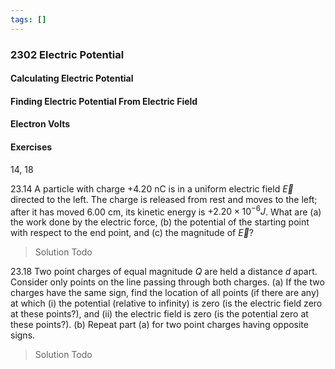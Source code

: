 ```yaml
---
tags: []
---
```


### 2302 Electric Potential

#### Calculating Electric Potential

#### Finding Electric Potential From Electric Field

#### Electron Volts


#### Exercises
14, 18

23.14 A particle with charge +4.20 nC is in a uniform electric field $\vec{E}$ directed to the left. The charge is released from rest and moves to the left; after it has moved 6.00 cm, its kinetic energy is $+2.20 \times 10^{-6} J$. What are (a) the work done by the electric force, (b) the potential of the starting point with respect to the end point, and (c) the magnitude of $\vec{E}$?
>Solution
Todo

23.18 Two point charges of equal magnitude $Q$ are held a distance $d$ apart. Consider only points on the line passing through both charges. (a) If the two charges have the same sign, find the location of all points (if there are any) at which (i) the potential (relative to infinity) is zero (is the electric field zero at these points?), and (ii) the electric field is zero (is the potential zero at these points?). (b) Repeat part (a) for two point charges having opposite signs.
>Solution
Todo
